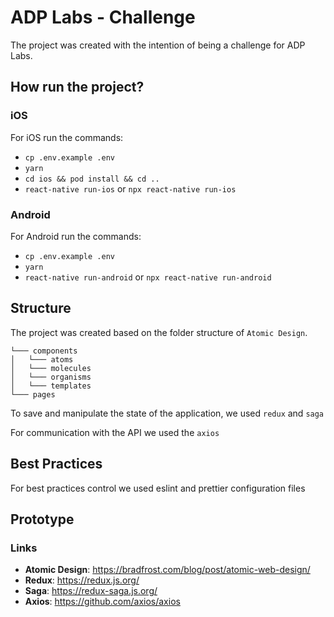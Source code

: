 # ADP Labs - Challenge

The project was created with the intention of being a challenge for ADP Labs.

## How run the project?

### iOS

For iOS run the commands:

- `cp .env.example .env`
- `yarn`
- `cd ios && pod install && cd ..`
- `react-native run-ios` or `npx react-native run-ios`

### Android

For Android run the commands:

- `cp .env.example .env`
- `yarn`
- `react-native run-android` or `npx react-native run-android`

## Structure

The project was created based on the folder structure of `Atomic Design`.

```
└─── components
│   └─── atoms
│   └─── molecules
│   └─── organisms
│   └─── templates
└─── pages
```

To save and manipulate the state of the application, we used `redux` and `saga`

For communication with the API we used the `axios`

## Best Practices

For best practices control we used eslint and prettier configuration files

## Prototype

### Links

- **Atomic Design**: https://bradfrost.com/blog/post/atomic-web-design/
- **Redux**: https://redux.js.org/
- **Saga**: https://redux-saga.js.org/
- **Axios**: https://github.com/axios/axios
